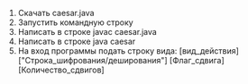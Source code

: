 1. Скачать caesar.java
2. Запустить командную строку
3. Написать в строке javac caesar.java
4. Написать в строке java caesar
5. На вход программы подать строку вида: [вид_действия] ["Строка_шифрования/деширования"] [Флаг_сдвига] [Количество_сдвигов]
